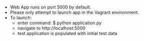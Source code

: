 * Web App runs on port 5000 by default.
* Please only attempt to launch app in the Vagrant environment.
* To launch:
  * enter command:
  	$ python application.py
  * navigate to http://localhost:5000  
  * test application is populated with initial test data